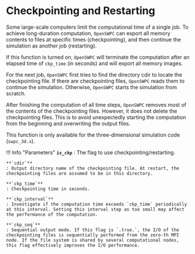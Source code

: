 # Checkpointing and Restarting

Some large-scale computers limit the computational time of a single job.
To achieve long-duration computation, `OpenSWPC` can export all memory
contents to files at specific times (checkpointing), and then continue
the simulation as another job (restarting).

If this function is turned on, `OpenSWPC` will terminate the computation
after an elapsed time of `ckp_time` (in seconds) and will export all
memory images.

For the next job, `OpenSWPC` first tries to find the directory cdir to
locate the checkpointing file. If there are checkpointing files,
`OpenSWPC` reads them to continue the simulation. Otherwise, `OpenSWPC`
starts the simulation from scratch.

After finishing the computation of all time steps, `OpenSWPC` removes
most of the contents of the checkpointing files. However, it does not
delete the checkpointing files. This is to avoid unexpectedly starting
the computation from the beginning and overwriting the output files.

This function is only available for the three-dimensional simulation
code (`swpc_3d.x`).

!!! Info "Parameters"
    **`is_ckp`**
    : The flag to use checkpointing/restarting.
    
    **`cdir`**
    : Output directory name of the checkpointing file. At restart, the
    checkpointing files are assumed to be in this directory.

    **`ckp_time`**
    : Checkpointing time in seconds.

    **`ckp_interval`**
    : Investigate if the computation time exceeds `ckp_time` periodically
    at this interval. Setting this interval step as too small may affect
    the performance of the computation.

    **`ckp_seq`**
    : Sequential output mode. If this flag is `.true.`, the I/O of the
    checkpointing files is sequentially performed from the zero-th MPI
    node. If the file system is shared by several computational nodes,
    this flag effectively improves the I/O performance.